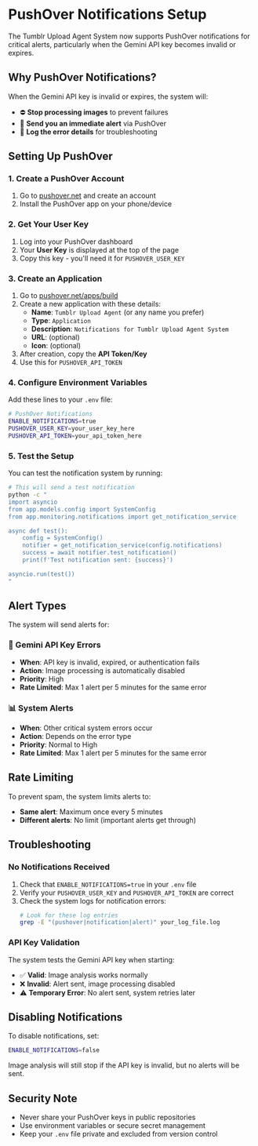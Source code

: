 # PushOver Notifications Setup

The Tumblr Upload Agent System now supports PushOver notifications for critical alerts, particularly when the Gemini API key becomes invalid or expires.

## Why PushOver Notifications?

When the Gemini API key is invalid or expires, the system will:
- ⛔ **Stop processing images** to prevent failures
- 🚨 **Send you an immediate alert** via PushOver
- 📝 **Log the error details** for troubleshooting

## Setting Up PushOver

### 1. Create a PushOver Account
1. Go to [pushover.net](https://pushover.net/) and create an account
2. Install the PushOver app on your phone/device

### 2. Get Your User Key
1. Log into your PushOver dashboard
2. Your **User Key** is displayed at the top of the page
3. Copy this key - you'll need it for `PUSHOVER_USER_KEY`

### 3. Create an Application
1. Go to [pushover.net/apps/build](https://pushover.net/apps/build)
2. Create a new application with these details:
   - **Name**: `Tumblr Upload Agent` (or any name you prefer)
   - **Type**: `Application`
   - **Description**: `Notifications for Tumblr Upload Agent System`
   - **URL**: (optional)
   - **Icon**: (optional)
3. After creation, copy the **API Token/Key**
4. Use this for `PUSHOVER_API_TOKEN`

### 4. Configure Environment Variables

Add these lines to your `.env` file:

```bash
# PushOver Notifications
ENABLE_NOTIFICATIONS=true
PUSHOVER_USER_KEY=your_user_key_here
PUSHOVER_API_TOKEN=your_api_token_here
```

### 5. Test the Setup

You can test the notification system by running:

```bash
# This will send a test notification
python -c "
import asyncio
from app.models.config import SystemConfig
from app.monitoring.notifications import get_notification_service

async def test():
    config = SystemConfig()
    notifier = get_notification_service(config.notifications)
    success = await notifier.test_notification()
    print(f'Test notification sent: {success}')

asyncio.run(test())
"
```

## Alert Types

The system will send alerts for:

### 🚨 Gemini API Key Errors
- **When**: API key is invalid, expired, or authentication fails
- **Action**: Image processing is automatically disabled
- **Priority**: High
- **Rate Limited**: Max 1 alert per 5 minutes for the same error

### 📊 System Alerts
- **When**: Other critical system errors occur
- **Action**: Depends on the error type
- **Priority**: Normal to High
- **Rate Limited**: Max 1 alert per 5 minutes for the same error

## Rate Limiting

To prevent spam, the system limits alerts to:
- **Same alert**: Maximum once every 5 minutes
- **Different alerts**: No limit (important alerts get through)

## Troubleshooting

### No Notifications Received
1. Check that `ENABLE_NOTIFICATIONS=true` in your `.env` file
2. Verify your `PUSHOVER_USER_KEY` and `PUSHOVER_API_TOKEN` are correct
3. Check the system logs for notification errors:
   ```bash
   # Look for these log entries
   grep -E "(pushover|notification|alert)" your_log_file.log
   ```

### API Key Validation
The system tests the Gemini API key when starting:
- ✅ **Valid**: Image analysis works normally
- ❌ **Invalid**: Alert sent, image processing disabled
- ⚠️ **Temporary Error**: No alert sent, system retries later

## Disabling Notifications

To disable notifications, set:
```bash
ENABLE_NOTIFICATIONS=false
```

Image analysis will still stop if the API key is invalid, but no alerts will be sent.

## Security Note

- Never share your PushOver keys in public repositories
- Use environment variables or secure secret management
- Keep your `.env` file private and excluded from version control